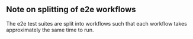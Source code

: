## Note on splitting of e2e workflows
The e2e test suites are split into workflows such that each workflow takes
approximately the same time to run.